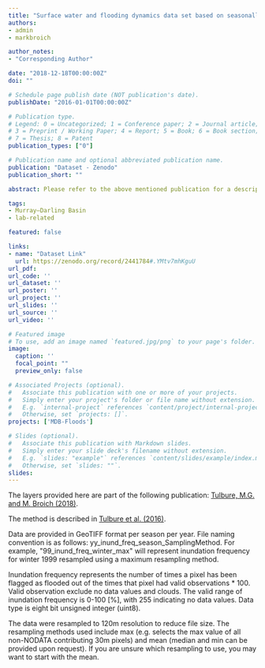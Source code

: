 ```yaml
---
title: "Surface water and flooding dynamics data set based on seasonally continuous Landsat data (1986-2011) in a dryland river basin"
authors:
- admin
- markbroich

author_notes:
- "Corresponding Author"

date: "2018-12-18T00:00:00Z"
doi: ""

# Schedule page publish date (NOT publication's date).
publishDate: "2016-01-01T00:00:00Z"

# Publication type.
# Legend: 0 = Uncategorized; 1 = Conference paper; 2 = Journal article;
# 3 = Preprint / Working Paper; 4 = Report; 5 = Book; 6 = Book section;
# 7 = Thesis; 8 = Patent
publication_types: ["0"]

# Publication name and optional abbreviated publication name.
publication: "Dataset - Zenodo"
publication_short: ""

abstract: Please refer to the above mentioned publication for a description of the data and interpretation of the patterns. The animations are based on statistically validated surface water and flooding extent dynamics data derived from seasonally continous Landsat TM/ETM+ and random forest models from 1986 to 2011 over Australia's Murray-Darling Basin. The overall accuracy was over 99% and producer's accuracy for water 87% +/- 3%. 

tags:
- Murray–Darling Basin
- lab-related

featured: false

links:
- name: "Dataset Link"
  url: https://zenodo.org/record/2441784#.YMtv7mhKguU
url_pdf: 
url_code: ''
url_dataset: ''
url_poster: ''
url_project: ''
url_slides: ''
url_source: ''
url_video: ''

# Featured image
# To use, add an image named `featured.jpg/png` to your page's folder. 
image:
  caption: ''
  focal_point: ""
  preview_only: false

# Associated Projects (optional).
#   Associate this publication with one or more of your projects.
#   Simply enter your project's folder or file name without extension.
#   E.g. `internal-project` references `content/project/internal-project/index.md`.
#   Otherwise, set `projects: []`.
projects: ['MDB-Floods']

# Slides (optional).
#   Associate this publication with Markdown slides.
#   Simply enter your slide deck's filename without extension.
#   E.g. `slides: "example"` references `content/slides/example/index.md`.
#   Otherwise, set `slides: ""`.
slides:
---
```


The layers provided here are part of the following publication: [Tulbure, M.G. and M. Broich (2018)](https://www.sciencedirect.com/science/article/pii/S0048969718347466).

The method is described in [Tulbure et al. (2016)](https://www.sciencedirect.com/science/article/pii/S0034425716300621).

Data are provided in GeoTIFF format per season per year. File naming convention is as follows:
yy_inund_freq_season_SamplingMethod. For example, "99_inund_freq_winter_max" will represent inundation frequency for winter 1999 resampled using a maximum resampling method. 

Inundation frequency represents the number of times a pixel has been flagged as flooded out of the times that pixel had valid observations * 100. Valid observation exclude no data values and clouds. The valid range of inundation frequency is 0-100 [%], with 255 indicating no data values. Data type is eight bit unsigned integer (uint8). 

The data were resampled to 120m resolution to reduce file size. The resampling methods used include max (e.g. selects the max value of all non-NODATA contributing 30m pixels) and mean (median and min can be provided upon request). If you are unsure which resampling to use, you may want to start with the mean.  